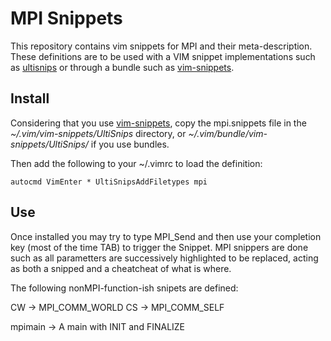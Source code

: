 MPI Snippets
============

This repository contains vim snippets for MPI and their meta-description. 
These definitions are to be used with a VIM snippet implementations such as
[ultisnips](github.com/SirVer/ultisnips) or through a bundle such as 
[vim-snippets](https://github.com/honza/vim-snippets).

Install
-------

Considering that you use [vim-snippets](https://github.com/honza/vim-snippets),
copy the mpi.snippets file in the 
*~/.vim/vim-snippets/UltiSnips* directory, or *~/.vim/bundle/vim-snippets/UltiSnips/*
if you use bundles.

Then add the following to your ~/.vimrc to load the definition:

```
autocmd VimEnter * UltiSnipsAddFiletypes mpi
```


Use
---

Once installed you may try to type MPI_Send and then use your completion key
(most of the time TAB) to trigger the Snippet. MPI snippers are done
such as all parametters are successively highlighted to be replaced, acting
as both a snipped and a cheatcheat of what is where.

The following nonMPI-function-ish snipets are defined:

CW -> MPI_COMM_WORLD
CS -> MPI_COMM_SELF

mpimain -> A main with INIT and FINALIZE



